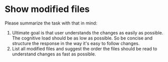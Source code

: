 # Show modified files
Please summarize the task with that in mind:
1. Ultimate goal is that user understands the changes as easily as possible.
The cognitive load should be as low as possible.
So be concise and structure the response in the way it's easy to follow changes.
2. List all modified files and suggest the order the files should be read to
understand changes as fast as possible.
